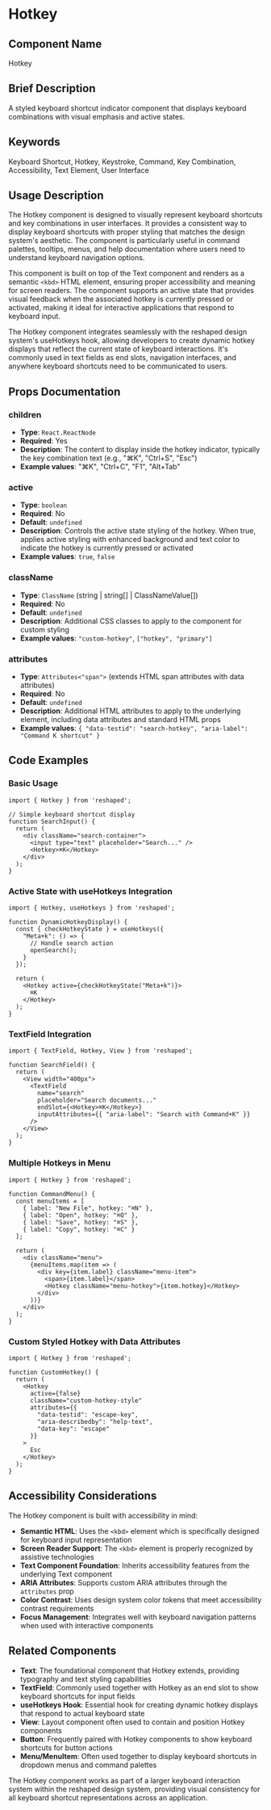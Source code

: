 # Hotkey

## Component Name
Hotkey

## Brief Description
A styled keyboard shortcut indicator component that displays keyboard combinations with visual emphasis and active states.

## Keywords
Keyboard Shortcut, Hotkey, Keystroke, Command, Key Combination, Accessibility, Text Element, User Interface

## Usage Description

The Hotkey component is designed to visually represent keyboard shortcuts and key combinations in user interfaces. It provides a consistent way to display keyboard shortcuts with proper styling that matches the design system's aesthetic. The component is particularly useful in command palettes, tooltips, menus, and help documentation where users need to understand keyboard navigation options.

This component is built on top of the Text component and renders as a semantic `<kbd>` HTML element, ensuring proper accessibility and meaning for screen readers. The component supports an active state that provides visual feedback when the associated hotkey is currently pressed or activated, making it ideal for interactive applications that respond to keyboard input.

The Hotkey component integrates seamlessly with the reshaped design system's useHotkeys hook, allowing developers to create dynamic hotkey displays that reflect the current state of keyboard interactions. It's commonly used in text fields as end slots, navigation interfaces, and anywhere keyboard shortcuts need to be communicated to users.

## Props Documentation

### children
- **Type**: `React.ReactNode`
- **Required**: Yes
- **Description**: The content to display inside the hotkey indicator, typically the key combination text (e.g., "⌘K", "Ctrl+S", "Esc")
- **Example values**: "⌘K", "Ctrl+C", "F1", "Alt+Tab"

### active
- **Type**: `boolean`
- **Required**: No
- **Default**: `undefined`
- **Description**: Controls the active state styling of the hotkey. When true, applies active styling with enhanced background and text color to indicate the hotkey is currently pressed or activated
- **Example values**: `true`, `false`

### className
- **Type**: `ClassName` (string | string[] | ClassNameValue[])
- **Required**: No
- **Default**: `undefined`
- **Description**: Additional CSS classes to apply to the component for custom styling
- **Example values**: `"custom-hotkey"`, `["hotkey", "primary"]`

### attributes
- **Type**: `Attributes<"span">` (extends HTML span attributes with data attributes)
- **Required**: No
- **Default**: `undefined`
- **Description**: Additional HTML attributes to apply to the underlying element, including data attributes and standard HTML props
- **Example values**: `{ "data-testid": "search-hotkey", "aria-label": "Command K shortcut" }`

## Code Examples

### Basic Usage
```tsx
import { Hotkey } from 'reshaped';

// Simple keyboard shortcut display
function SearchInput() {
  return (
    <div className="search-container">
      <input type="text" placeholder="Search..." />
      <Hotkey>⌘K</Hotkey>
    </div>
  );
}
```

### Active State with useHotkeys Integration
```tsx
import { Hotkey, useHotkeys } from 'reshaped';

function DynamicHotkeyDisplay() {
  const { checkHotkeyState } = useHotkeys({
    "Meta+k": () => {
      // Handle search action
      openSearch();
    }
  });

  return (
    <Hotkey active={checkHotkeyState("Meta+k")}>
      ⌘K
    </Hotkey>
  );
}
```

### TextField Integration
```tsx
import { TextField, Hotkey, View } from 'reshaped';

function SearchField() {
  return (
    <View width="400px">
      <TextField
        name="search"
        placeholder="Search documents..."
        endSlot={<Hotkey>⌘K</Hotkey>}
        inputAttributes={{ "aria-label": "Search with Command+K" }}
      />
    </View>
  );
}
```

### Multiple Hotkeys in Menu
```tsx
import { Hotkey } from 'reshaped';

function CommandMenu() {
  const menuItems = [
    { label: "New File", hotkey: "⌘N" },
    { label: "Open", hotkey: "⌘O" },
    { label: "Save", hotkey: "⌘S" },
    { label: "Copy", hotkey: "⌘C" }
  ];

  return (
    <div className="menu">
      {menuItems.map(item => (
        <div key={item.label} className="menu-item">
          <span>{item.label}</span>
          <Hotkey className="menu-hotkey">{item.hotkey}</Hotkey>
        </div>
      ))}
    </div>
  );
}
```

### Custom Styled Hotkey with Data Attributes
```tsx
import { Hotkey } from 'reshaped';

function CustomHotkey() {
  return (
    <Hotkey
      active={false}
      className="custom-hotkey-style"
      attributes={{
        "data-testid": "escape-key",
        "aria-describedby": "help-text",
        "data-key": "escape"
      }}
    >
      Esc
    </Hotkey>
  );
}
```

## Accessibility Considerations

The Hotkey component is built with accessibility in mind:

- **Semantic HTML**: Uses the `<kbd>` element which is specifically designed for keyboard input representation
- **Screen Reader Support**: The `<kbd>` element is properly recognized by assistive technologies
- **Text Component Foundation**: Inherits accessibility features from the underlying Text component
- **ARIA Attributes**: Supports custom ARIA attributes through the `attributes` prop
- **Color Contrast**: Uses design system color tokens that meet accessibility contrast requirements
- **Focus Management**: Integrates well with keyboard navigation patterns when used with interactive components

## Related Components

- **Text**: The foundational component that Hotkey extends, providing typography and text styling capabilities
- **TextField**: Commonly used together with Hotkey as an end slot to show keyboard shortcuts for input fields
- **useHotkeys Hook**: Essential hook for creating dynamic hotkey displays that respond to actual keyboard state
- **View**: Layout component often used to contain and position Hotkey components
- **Button**: Frequently paired with Hotkey components to show keyboard shortcuts for button actions
- **Menu/MenuItem**: Often used together to display keyboard shortcuts in dropdown menus and command palettes

The Hotkey component works as part of a larger keyboard interaction system within the reshaped design system, providing visual consistency for all keyboard shortcut representations across an application.